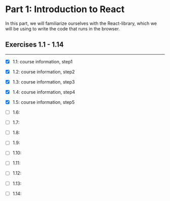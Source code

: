 # Part 1: Introduction to React

In this part, we will familiarize ourselves with the React-library, which we will be using to write the code that runs in the browser.

## Exercises 1.1 - 1.14
---

- [X] 1.1: course information, step1
- [X] 1.2: course information, step2
- [X] 1.3: course information, step3
- [X] 1.4: course information, step4
- [X] 1.5: course information, step5
- [ ] 1.6:
- [ ] 1.7:
- [ ] 1.8:
- [ ] 1.9:
- [ ] 1.10:
- [ ] 1.11:
- [ ] 1.12:
- [ ] 1.13:
- [ ] 1.14:

